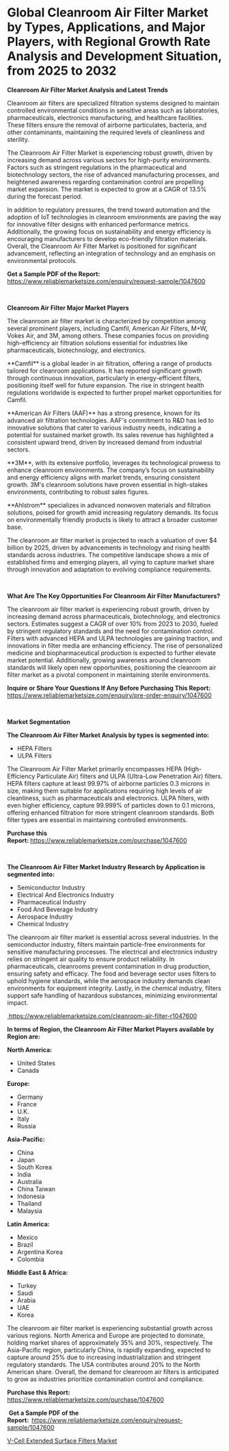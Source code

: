 <p><h1>Global Cleanroom Air Filter Market by Types, Applications, and Major Players, with Regional Growth Rate Analysis and Development Situation, from 2025 to 2032</h1></p><p><strong>Cleanroom Air Filter Market Analysis and Latest Trends</strong></p>
<p><p>Cleanroom air filters are specialized filtration systems designed to maintain controlled environmental conditions in sensitive areas such as laboratories, pharmaceuticals, electronics manufacturing, and healthcare facilities. These filters ensure the removal of airborne particulates, bacteria, and other contaminants, maintaining the required levels of cleanliness and sterility.</p><p>The Cleanroom Air Filter Market is experiencing robust growth, driven by increasing demand across various sectors for high-purity environments. Factors such as stringent regulations in the pharmaceutical and biotechnology sectors, the rise of advanced manufacturing processes, and heightened awareness regarding contamination control are propelling market expansion. The market is expected to grow at a CAGR of 13.5% during the forecast period.</p><p>In addition to regulatory pressures, the trend toward automation and the adoption of IoT technologies in cleanroom environments are paving the way for innovative filter designs with enhanced performance metrics. Additionally, the growing focus on sustainability and energy efficiency is encouraging manufacturers to develop eco-friendly filtration materials. Overall, the Cleanroom Air Filter Market is positioned for significant advancement, reflecting an integration of technology and an emphasis on environmental protocols.</p></p>
<p><strong>Get a Sample PDF of the Report:&nbsp;</strong> <a href="https://www.reliablemarketsize.com/enquiry/request-sample/1047600?utm_campaign=1991&utm_medium=2&utm_source=Github&utm_content=ia&utm_term=09012025&utm_id=cleanroom-air-filter">https://www.reliablemarketsize.com/enquiry/request-sample/1047600</a></p>
<p>&nbsp;</p>
<p><strong>Cleanroom Air Filter Major Market Players</strong></p>
<p><p>The cleanroom air filter market is characterized by competition among several prominent players, including Camfil, American Air Filters, M+W, Vokes Air, and 3M, among others. These companies focus on providing high-efficiency air filtration solutions essential for industries like pharmaceuticals, biotechnology, and electronics.</p><p>**Camfil** is a global leader in air filtration, offering a range of products tailored for cleanroom applications. It has reported significant growth through continuous innovation, particularly in energy-efficient filters, positioning itself well for future expansion. The rise in stringent health regulations worldwide is expected to further propel market opportunities for Camfil.</p><p>**American Air Filters (AAF)** has a strong presence, known for its advanced air filtration technologies. AAF's commitment to R&D has led to innovative solutions that cater to various industry needs, indicating a potential for sustained market growth. Its sales revenue has highlighted a consistent upward trend, driven by increased demand from industrial sectors.</p><p>**3M**, with its extensive portfolio, leverages its technological prowess to enhance cleanroom environments. The company’s focus on sustainability and energy efficiency aligns with market trends, ensuring consistent growth. 3M's cleanroom solutions have proven essential in high-stakes environments, contributing to robust sales figures.</p><p>**Ahlstrom** specializes in advanced nonwoven materials and filtration solutions, poised for growth amid increasing regulatory demands. Its focus on environmentally friendly products is likely to attract a broader customer base.</p><p>The cleanroom air filter market is projected to reach a valuation of over $4 billion by 2025, driven by advancements in technology and rising health standards across industries. The competitive landscape shows a mix of established firms and emerging players, all vying to capture market share through innovation and adaptation to evolving compliance requirements.</p></p>
<p>&nbsp;</p>
<p><strong>What Are The Key Opportunities For Cleanroom Air Filter Manufacturers?</strong></p>
<p><p>The cleanroom air filter market is experiencing robust growth, driven by increasing demand across pharmaceuticals, biotechnology, and electronics sectors. Estimates suggest a CAGR of over 10% from 2023 to 2030, fueled by stringent regulatory standards and the need for contamination control. Filters with advanced HEPA and ULPA technologies are gaining traction, and innovations in filter media are enhancing efficiency. The rise of personalized medicine and biopharmaceutical production is expected to further elevate market potential. Additionally, growing awareness around cleanroom standards will likely open new opportunities, positioning the cleanroom air filter market as a pivotal component in maintaining sterile environments.</p></p>
<p><strong>Inquire or Share Your Questions If Any Before Purchasing This Report:</strong> <a href="https://www.reliablemarketsize.com/enquiry/pre-order-enquiry/1047600?utm_campaign=1991&utm_medium=2&utm_source=Github&utm_content=ia&utm_term=09012025&utm_id=cleanroom-air-filter">https://www.reliablemarketsize.com/enquiry/pre-order-enquiry/1047600</a></p>
<p>&nbsp;</p>
<p><strong>Market Segmentation</strong></p>
<p><strong>The Cleanroom Air Filter Market Analysis by types is segmented into:</strong></p>
<p><ul><li>HEPA Filters</li><li>ULPA Filters</li></ul></p>
<p><p>The Cleanroom Air Filter Market primarily encompasses HEPA (High-Efficiency Particulate Air) filters and ULPA (Ultra-Low Penetration Air) filters. HEPA filters capture at least 99.97% of airborne particles 0.3 microns in size, making them suitable for applications requiring high levels of air cleanliness, such as pharmaceuticals and electronics. ULPA filters, with even higher efficiency, capture 99.999% of particles down to 0.1 microns, offering enhanced filtration for more stringent cleanroom standards. Both filter types are essential in maintaining controlled environments.</p></p>
<p><strong>Purchase this Report:&nbsp;</strong><a href="https://www.reliablemarketsize.com/purchase/1047600?utm_campaign=1991&utm_medium=2&utm_source=Github&utm_content=ia&utm_term=09012025&utm_id=cleanroom-air-filter">https://www.reliablemarketsize.com/purchase/1047600</a></p>
<p>&nbsp;</p>
<p><strong>The Cleanroom Air Filter Market Industry Research by Application is segmented into:</strong></p>
<p><ul><li>Semiconductor Industry</li><li>Electrical And Electronics Industry</li><li>Pharmaceutical Industry</li><li>Food And Beverage Industry</li><li>Aerospace Industry</li><li>Chemical Industry</li></ul></p>
<p><p>The cleanroom air filter market is essential across several industries. In the semiconductor industry, filters maintain particle-free environments for sensitive manufacturing processes. The electrical and electronics industry relies on stringent air quality to ensure product reliability. In pharmaceuticals, cleanrooms prevent contamination in drug production, ensuring safety and efficacy. The food and beverage sector uses filters to uphold hygiene standards, while the aerospace industry demands clean environments for equipment integrity. Lastly, in the chemical industry, filters support safe handling of hazardous substances, minimizing environmental impact.</p></p>
<p><a href="https://www.reliablemarketsize.com/cleanroom-air-filter-r1047600?utm_campaign=1991&utm_medium=2&utm_source=Github&utm_content=ia&utm_term=09012025&utm_id=cleanroom-air-filter">&nbsp;https://www.reliablemarketsize.com/cleanroom-air-filter-r1047600</a></p>
<p><strong>In terms of Region, the Cleanroom Air Filter Market Players available by Region are:</strong></p>
<p>
    <p> <strong> North America: </strong>
        <ul>
            <li>United States</li>
            <li>Canada</li>
        </ul>
        </p> 
    <p> <strong> Europe: </strong>
        <ul>
            <li>Germany</li>
            <li>France</li>
            <li>U.K.</li>
            <li>Italy</li>
            <li>Russia</li>
        </ul>
        </p> 
    <p> <strong> Asia-Pacific: </strong>
        <ul>
            <li>China</li>
            <li>Japan</li>
            <li>South Korea</li>
            <li>India</li>
            <li>Australia</li>
            <li>China Taiwan</li>
            <li>Indonesia</li>
            <li>Thailand</li>
            <li>Malaysia</li>
        </ul>
        </p> 
    <p> <strong> Latin America: </strong>
        <ul>
            <li>Mexico</li>
            <li>Brazil</li>
            <li>Argentina Korea</li>
            <li>Colombia</li>
        </ul>
        </p> 
    <p> <strong> Middle East & Africa: </strong>
        <ul>
            <li>Turkey</li>
            <li>Saudi</li>
            <li>Arabia</li>
            <li>UAE</li>
            <li>Korea</li>
        </ul>
    </p>
    </p>
<p><p>The cleanroom air filter market is experiencing substantial growth across various regions. North America and Europe are projected to dominate, holding market shares of approximately 35% and 30%, respectively. The Asia-Pacific region, particularly China, is rapidly expanding, expected to capture around 25% due to increasing industrialization and stringent regulatory standards. The USA contributes around 20% to the North American share. Overall, the demand for cleanroom air filters is anticipated to grow as industries prioritize contamination control and compliance.</p></p>
<p><strong>Purchase this Report: </strong><a href="https://www.reliablemarketsize.com/purchase/1047600?utm_campaign=1991&utm_medium=2&utm_source=Github&utm_content=ia&utm_term=09012025&utm_id=cleanroom-air-filter">https://www.reliablemarketsize.com/purchase/1047600</a></p>
<p>&nbsp;<strong>Get a Sample PDF of the Report:&nbsp;&nbsp;</strong><a href="https://www.reliablemarketsize.com/enquiry/request-sample/1047600?utm_campaign=1991&utm_medium=2&utm_source=Github&utm_content=ia&utm_term=09012025&utm_id=cleanroom-air-filter">https://www.reliablemarketsize.com/enquiry/request-sample/1047600</a></p>
<p><strong></strong></p>
<p><p><a href="https://github.com/YashRP12/Market-Research-Report-List-6/blob/main/v-cell-extended-surface-filters-market.md?utm_campaign=1991&utm_medium=2&utm_source=Github&utm_content=ia&utm_term=09012025&utm_id=cleanroom-air-filter">V-Cell Extended Surface Filters Market</a></p></p>